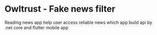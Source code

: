 # Owltrust - Fake news filter

Reading news app help user access reliable news which app build api by .net core and flutter mobile app

